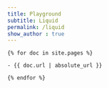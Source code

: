 ```yaml
---
title: Playground
subtitle: Liquid 
permalink: /liquid
show_author : true
---
```


	{% for doc in site.pages %}
	
	- {{ doc.url | absolute_url }}
	
	{% endfor %}